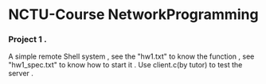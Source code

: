 # NCTU-Course NetworkProgramming

### Project 1 .
  A simple remote Shell system , 
  see the "hw1.txt" to know the function ,
  see "hw1_spec.txt" to know how to start it .
  Use client.c(by tutor) to test the server .
